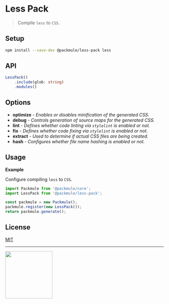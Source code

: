 # Less Pack

> Compile `less` to `CSS`.

## Setup

```bash
npm install --save-dev @packmule/less-pack less
```

## API

```ts
LessPack()
    .include(glob: string)
    .modules()
```

## Options

-   **optimize** - _Enables or disables minification of the generated CSS._
-   **debug** - _Controls generation of source maps for the generated CSS._
-   **lint** - _Defines whether code linting via `stylelint` is enabled or not._
-   **fix** - _Defines whether code fixing via `stylelint` is enabled or not._
-   **extract** - _Used to determine if actual CSS files are being created._
-   **hash** - _Configures whether file name hashing is enabled or not._

## Usage

**Example**

Configure compiling `less` to `CSS`.

```ts
import Packmule from '@packmule/core';
import LessPack from '@packmule/less-pack';

const packmule = new Packmule();
packmule.register(new LessPack());
return packmule.generate();
```

## License

[MIT](https://choosealicense.com/licenses/mit/)

---

[<img src="https://www.pixelart.at/fileadmin/images/logo-new/logo.svg" width="150">](https://www.pixelart.at/)
